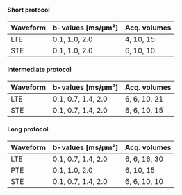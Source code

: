 #### Short protocol

| Waveform| b-values [ms/µm²] | Acq. volumes |
|------|------|-------|
|  LTE    |   0.1,  1.0,  2.0   | 4, 10, 15      |
|  STE    |   0.1,  1.0,  2.0   |    6, 10, 10   |

#### Intermediate protocol

| Waveform| b-values [ms/µm²] | Acq. volumes |
|------|------|-------|
|  LTE    |   0.1, 0.7, 1.4, 2.0   |  6, 6, 10, 21  |
|  STE    |   0.1, 0.7, 1.4, 2.0   |   6, 6, 10, 15 |

#### Long protocol

| Waveform| b-values [ms/µm²] | Acq. volumes |
|------|------|-------|
|  LTE    |   0.1, 0.7, 1.4, 2.0 | 6, 6, 16, 30  |
|  PTE    | 0.1, 1.0, 2.0  | 6, 10, 15  |
|  STE    |   0.1, 0.7, 1.4, 2.0   |    6, 6, 10, 10|

